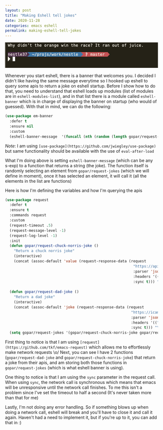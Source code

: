 ```yaml
---
layout: post
title: "Making Eshell tell jokes"
date: 2020-11-28
categories: emacs eshell
permalink: making-eshell-tell-jokes
---
```


![](/assets/images/posts/eshell-joke.png)

Whenever you start eshell, there is a banner that welcomes you. I decided I didn't like having the same message everytime so I hooked up eshell to query some apis to return a joke on eshell startup.
Before I show how to do that, you need to understand that eshell loads up modules (list of modules are in `eshell-modules-list`), and in that list there is a module called `eshell-banner`  which is
in charge of displaying the banner on startup (who would of guessed). With that in mind, we can do the following:

```lisp
(use-package em-banner
  :defer t
  :ensure nil
  :custom
  (eshell-banner-message  '(funcall (nth (random (length gopar/request-jokes)) gopar/request-jokes))))
```

_Note_: I am using `[use-package](https://github.com/jwiegley/use-package)` but same functionality should be available with the use of `eval-after-load`

What I'm doing above is setting `eshell-banner-message` (which can be any s-exp) to a function that returns a string (the joke).
The function itself is randomly selecting an element from `gopar/request-jokes` (which we will define in moment), once it has selected an element, it will call it (all the elements in the list are functions)

Here is how I'm defining the variables and how I'm querying the apis

```lisp
(use-package request
  :defer t
  :ensure t
  :commands request
  :custom
  (request-timeout .5)
  (request-message-level -1)
  (request-log-level -1)
  :init
  (defun gopar/request-chuck-norris-joke ()
    "Return a chuck norris joke"
    (interactive)
    (concat (assoc-default 'value (request-response-data (request
                                                           "https://api.chucknorris.io/jokes/random"
                                                           :parser 'json-read
                                                           :headers '(("Accept" . "application/json"))
                                                           :sync t))) "\n\n"))

  (defun gopar/request-dad-joke ()
    "Return a dad joke"
    (interactive)
    (concat (assoc-default 'joke (request-response-data (request
                                                          "https://icanhazdadjoke.com/"
                                                          :parser 'json-read
                                                          :headers '(("Accept" . "application/json"))
                                                          :sync t))) "\n\n"))
  (setq gopar/request-jokes '(gopar/request-chuck-norris-joke gopar/request-dad-joke)))
```

First thing to notice is that I am using `[request](https://github.com/tkf/emacs-request)` which allows me to effortlessly make network requests \o/
Next, you can see I have 2 functions (`gopar/request-dad-joke` and `gopar/request-chuck-norris-joke`) that return a joke from their apis, and am storing both
those functions in `gopar/request-jokes` (which is what eshell banner is using).

One thing to notice is that I am using the `sync` parameter in the request call.
When using `sync`, the network call is synchronous which means that emacs will be unresponsive until the network call finishes. To me this isn't a problem since I've set the timeout to half a second (It's never taken more than that for me)

Lastly, I'm not doing any error handling. So if something blows up when doing a network call, eshell will break and you'll have to close it and call it again. Haven't had a need to implement it, but if you're up to it, you can add that in :)

